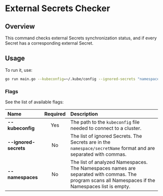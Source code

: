 # External Secrets Checker

## Overview

This command checks external Secrets synchronization status, and if every Secret has a corresponding external Secret.

## Usage

To run it, use:

```bash
go run main.go --kubeconfig=~/.kube/config --ignored-secrets "namespace/secretName,namespace/secretName2"
```

### Flags

See the list of available flags:

| Name                      | Required | Description                                                                                                           |
| :------------------------ | :------: | :-------------------------------------------------------------------------------------------------------------------- |
| **--kubeconfig**          |   Yes    | The path to the `kubeconfig` file needed to connect to a cluster.                                                     |
| **--ignored-secrets**     |    No    | The list of ignored Secrets. The Secrets are in the `namespace/secretName` format and are separated with commas.      |
| **--namespaces**          |    No    | The list of analyzed Namespaces. The Namespaces names are separated with commas. The program scans all Namespaces if the Namespaces list is empty. |
